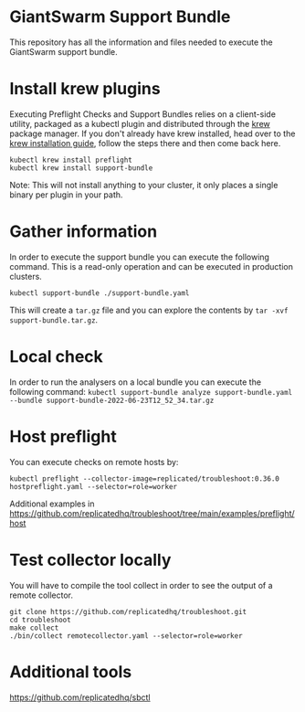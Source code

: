 # GiantSwarm Support Bundle

This repository has all the information and files needed to execute the GiantSwarm support bundle.

# Install krew plugins

Executing Preflight Checks and Support Bundles relies on a client-side utility, packaged as a kubectl plugin and distributed through the [krew](https://github.com/kubernetes-sigs/krew/) package manager. If you don't already have krew installed, head over to the [krew installation guide](https://krew.sigs.k8s.io/docs/user-guide/setup/install/), follow the steps there and then come back here.

```
kubectl krew install preflight
kubectl krew install support-bundle
```

Note: This will not install anything to your cluster, it only places a single binary per plugin in your path.


# Gather information
In order to execute the support bundle you can execute the following command. This is a read-only operation and can be executed in production clusters.

```
kubectl support-bundle ./support-bundle.yaml
```

This will create a `tar.gz` file and you can explore the contents by `tar -xvf support-bundle.tar.gz`.


# Local check
In order to run the analysers on a local bundle you can execute the following command:
```kubectl support-bundle analyze support-bundle.yaml --bundle support-bundle-2022-06-23T12_52_34.tar.gz```

# Host preflight
You can execute checks on remote hosts by:
```
kubectl preflight --collector-image=replicated/troubleshoot:0.36.0 hostpreflight.yaml --selector=role=worker
```

Additional examples in  https://github.com/replicatedhq/troubleshoot/tree/main/examples/preflight/host


# Test collector locally
You will have to compile the tool collect in order to see the output of a remote collector.

```
git clone https://github.com/replicatedhq/troubleshoot.git
cd troubleshoot
make collect
./bin/collect remotecollector.yaml --selector=role=worker
```

# Additional tools
https://github.com/replicatedhq/sbctl